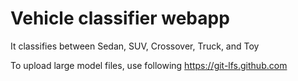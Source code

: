# Vehicle classifier webapp
It classifies between Sedan, SUV, Crossover, Truck, and Toy

To upload large model files, use following
https://git-lfs.github.com


